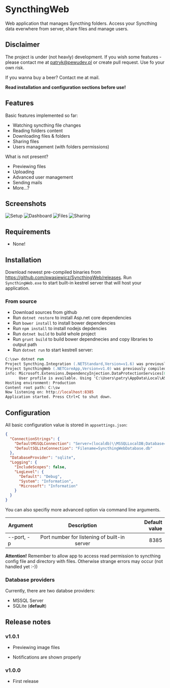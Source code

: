 # SyncthingWeb
Web application that manages Syncthing folders. Access your Syncthing data everwhere from server, share files and manage users.

## Disclaimer
The project is under (not heavly) development. If you wish some features - please contact me at patryk@pewudev.pl or create pull request.
Use fo your own risk.

If you wanna buy a beer? Contact me at mail.

**Read installation and configuration sections before use!**

## Features

Basic features implemented so far:
* Watching syncthing file changes
* Reading folders content
* Downloading files & folders
* Sharing files
* Users management (with folders permissions) 

What is not present?
* Previewing files
* Uploading
* Advanced user management
* Sending mails
* More...?

## Screenshots

![Setup](https://raw.githubusercontent.com/pwasiewicz/SyncthingWebUI/master/Assets/Setup.jpg)
![Dashboard](https://raw.githubusercontent.com/pwasiewicz/SyncthingWebUI/master/Assets/Dashboard.jpg)
![Files](https://raw.githubusercontent.com/pwasiewicz/SyncthingWebUI/master/Assets/Files.jpg)
![Sharing](https://raw.githubusercontent.com/pwasiewicz/SyncthingWebUI/master/Assets/Sharing.jpg)

## Requirements
* None!

## Installation
Download newest pre-compiled binaries from https://github.com/pwasiewicz/SyncthingWeb/releases.
Run `SyncthingWeb.exe` to start built-in kestrel server that will host your application.

### From source
* Download sources from github
* Run ```dotnet restore``` to install Asp.net core dependencies
* Run ```bower install``` to install bower dependencies
* Run ```npm install``` to install nodejs depdencies
* Run ```dotnet build``` to build whole project
* Run ```grunt build``` to build bower dependnecies and copy libraries to output path
* Run ```dotnet run``` to start kestrell server:

```ps
C:\sw> dotnet run
Project Syncthing.Integration (.NETStandard,Version=v1.6) was previously compiled. Skipping compilation.
Project SyncthingWeb (.NETCoreApp,Version=v1.0) was previously compiled. Skipping compilation.
info: Microsoft.Extensions.DependencyInjection.DataProtectionServices[0]
      User profile is available. Using 'C:\Users\patry\AppData\Local\ASP.NET\DataProtection-Keys' as key repository and Windows DPAPI to encrypt keys at rest.
Hosting environment: Production
Content root path: C:\sw
Now listening on: http://localhost:8385
Application started. Press Ctrl+C to shut down.
```

## Configuration
All basic configuration value is stored in `appsettings.json`:

```json
{
  "ConnectionStrings": {
    "DefaultMSSQLConnection": "Server=(localdb)\\MSSQLLocalDB;Database=aspnet-SyncthingWeb-d58d8c7f-f8b7-4c3d-94f3-66d1ee2ee957;Trusted_Connection=True;MultipleActiveResultSets=true",
    "DefaultSQLiteConnection": "Filename=SyncthingWebDatabase.db"
  },
  "DatabaseProvider": "sqlite",  
  "Logging": {
    "IncludeScopes": false,
    "LogLevel": {
      "Default": "Debug",
      "System": "Information",
      "Microsoft": "Information"
    }
  }
}

```

You can also specifiy more advanced option via command line arguments.

| Argument     | Description                                  | Default value  | 
| ------------ |:--------------------------------------------:| --------------:|
| --port, -p   | Port number for listening of built-in server | 8385           |

**Attention!**
Remember to allow app to access read permission to syncthing config file and directory with files. Otherwise strange errors may occur (not handled yet :-)) 

### Database providers
Currently, there are two databse providers:
- MSSQL Server
- SQLite (**default**)

## Release notes
### v1.0.1

+ Previewing image files
* Notifications are shown properly
### v1.0.0

* First release
